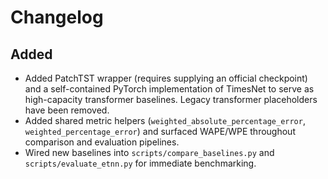 # Changelog

## Added

- Added PatchTST wrapper (requires supplying an official checkpoint) and a self-contained PyTorch implementation of TimesNet to serve as high-capacity transformer baselines. Legacy transformer placeholders have been removed.
- Added shared metric helpers (`weighted_absolute_percentage_error`, `weighted_percentage_error`) and surfaced WAPE/WPE throughout comparison and evaluation pipelines.
- Wired new baselines into `scripts/compare_baselines.py` and `scripts/evaluate_etnn.py` for immediate benchmarking.

